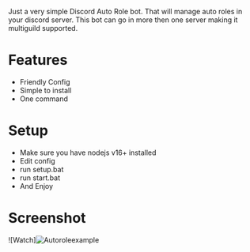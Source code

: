 Just a very simple Discord Auto Role bot. That will manage auto roles in your discord server. This bot can go in more then one server making it multiguild supported.

# Features
- Friendly Config
- Simple to install
- One command


# Setup
- Make sure you have nodejs v16+ installed
- Edit config
- run setup.bat
- run start.bat
- And Enjoy

# Screenshot
![Watch]![Autoroleexample](https://user-images.githubusercontent.com/87207836/152705793-9d973414-06eb-4cae-a6fe-2c86e34701e2.png)
